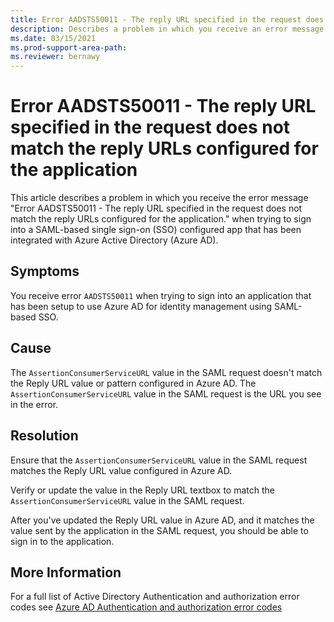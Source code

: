 ```yaml
---
title: Error AADSTS50011 - The reply URL specified in the request does not match the reply URLs configured for the application.
description: Describes a problem in which you receive an error message when signing in to SAML-based single sign-on configured app that has been configured to use Azure Active Directory as an Identity Provider (IdP). The error you receive is Error AADSTS50011 - The reply URL specified in the request does not match the reply URLs configured for the application.
ms.date: 03/15/2021
ms.prod-support-area-path: 
ms.reviewer: bernawy
---
```

# Error AADSTS50011 - The reply URL specified in the request does not match the reply URLs configured for the application

This article describes a problem in which you receive the error message "Error AADSTS50011 - The reply URL specified in the request does not match the reply URLs configured for the application." when trying to sign into a SAML-based single sign-on (SSO) configured app that has been integrated with Azure Active Directory (Azure AD).

## Symptoms

You receive error `AADSTS50011` when trying to sign into an application that has been setup to use Azure AD for identity management using SAML-based SSO.

## Cause

The `AssertionConsumerServiceURL` value in the SAML request doesn't match the Reply URL value or pattern configured in Azure AD. The `AssertionConsumerServiceURL` value in the SAML request is the URL you see in the error.

## Resolution

Ensure that the `AssertionConsumerServiceURL` value in the SAML request matches the Reply URL value configured in Azure AD.

Verify or update the value in the Reply URL textbox to match the `AssertionConsumerServiceURL` value in the SAML request.

After you've updated the Reply URL value in Azure AD, and it matches the value sent by the application in the SAML request, you should be able to sign in to the application.

## More Information

For a full list of Active Directory Authentication and authorization error codes see [Azure AD Authentication and authorization error codes](/azure/active-directory/develop/reference-aadsts-error-codes)
